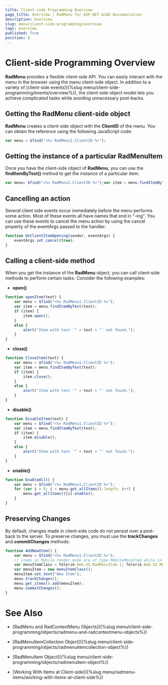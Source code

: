 ```yaml
---
title: Client-side Programming Overview
page_title: Overview | RadMenu for ASP.NET AJAX Documentation
description: Overview
slug: menu/client-side-programming/overview
tags: overview
published: True
position: 0
---
```


# Client-side Programming Overview



**RadMenu** provides a flexible client-side API. You can easily interact with the menu in the browser using the menu client-side object. In addition to a variety of [client-side events]({%slug menu/client-side-programming/events/overview%}), the client-side object model lets you achieve complicated tasks while avoiding unnecessary post-backs.

## Getting the RadMenu client-side object

**RadMenu** creates a client-side object with the **ClientID** of the menu. You can obtain the reference using the following JavaScript code:

````JavaScript
var menu = $find("<%= RadMenu1.ClientID %>");		
````

## Getting the instance of a particular RadMenuItem

Once you have the client-side object of **RadMenu**, you can use the **findItemByText()** method to get the instance of a particular item:

````JavaScript
var menu= $find("<%= RadMenu1.ClientID %>");var item = menu.findItemByText(text);			
````

## Cancelling an action

Several client side events occur immediately before the menu performs some action. Most of these events all have names that end in "-ing". You can use these events to cancel the menu action by using the cancel property of the eventArgs passed to the handler:

````JavaScript
function OnClientItemOpening(sender, eventArgs) {
    eventArgs.set_cancel(true); 
}
````


## Calling a client-side method

When you get the instance of the **RadMenu** object, you can call client-side methods to perform certain tasks. Consider the following examples:

* **open()**

````JavaScript
function openItem(text) {
    var menu = $find("<%= RadMenu1.ClientID %>");
    var item = menu.findItemByText(text);
    if (item) {
        item.open();
    }
    else {
        alert("Item with text '" + text + "' not found.");
    }
}		
````


* **close()**

````JavaScript
function CloseItem(text) {
    var menu = $find("<%= RadMenu1.ClientID %>");
    var item = menu.findItemByText(text);
    if (item) {
        item.close();
    }
    else {
        alert("Item with text '" + text + "' not found.");
    }
}		
````


* **disable()**

````JavaScript
function DisableItem(text) {
    var menu = $find("<%= RadMenu1.ClientID %>");
    var item = menu.findItemByText(text);
    if (item) {
        item.disable();
    }
    else {
        alert("Item with text '" + text + "' not found.");
    }
}
````


* **enable()**

````JavaScript
function EnableAll() {
    var menu = $find("<%= RadMenu1.ClientID %>");
    for (var i = 0; i < menu.get_allItems().length; i++) {
        menu.get_allItems()[i].enable();
    }
}		
````


## Preserving Changes

By default, changes made in client-side code do not persist over a post-back to the server. To preserve changes, you must use the **trackChanges** and **commitChanges** methods:

````JavaScript
function AddNewItem() {     
    var menu = $find("<%= RadMenu1.ClientID %>");
    // items in Mobile render mode are of type MobileMenuItem while in other render modes it is RadMenuItem
    var menuItemClass = Telerik.Web.UI.RadMenuItem || Telerik.Web.UI.MobileMenuItem;
    var menuItem = new menuItemClass();
    menuItem.set_text("New Item");
    menu.trackChanges();
    menu.get_items().add(menuItem);
    menu.commitChanges();        
}		
````


# See Also

 * [RadMenu and RadContextMenu Objects]({%slug menu/client-side-programming/objects/radmenu-and-radcontextmenu-objects%})

 * [RadMenuItemCollection Object]({%slug menu/client-side-programming/objects/radmenuitemcollection-object%})

 * [RadMenuItem Object]({%slug menu/client-side-programming/objects/radmenuitem-object%})

 * [Working With Items at Client-side]({%slug menu/radmenu-items/working-with-items-at-client-side%})
